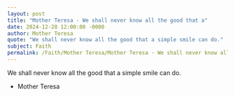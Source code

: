 ```yaml
---
layout: post
title: "Mother Teresa - We shall never know all the good that a"
date: 2024-12-28 12:00:00 -0000
author: Mother Teresa
quote: "We shall never know all the good that a simple smile can do."
subject: Faith
permalink: /Faith/Mother Teresa/Mother Teresa - We shall never know all the good that a
---
```


We shall never know all the good that a simple smile can do.

- Mother Teresa
